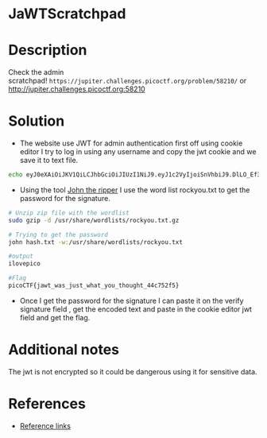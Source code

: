 # JaWTScratchpad

# Description
Check the admin scratchpad! `https://jupiter.challenges.picoctf.org/problem/58210/` or http://jupiter.challenges.picoctf.org:58210
# Solution

-  The website use JWT for admin authentication first off using cookie editor  I try to log in using any username and copy the jwt cookie and we save it to text file. 
``` bash
echo eyJ0eXAiOiJKV1QiLCJhbGciOiJIUzI1NiJ9.eyJ1c2VyIjoiSnVhbiJ9.DlLO_Ef3lVdAkZ1uFzyeabScd3-0bduv1hDNvdnDsTs > hash.txt
```

- Using the tool [John the ripper](https://github.com/openwall/john)  I use the word list rockyou.txt to get the password for the signature.

```bash
# Unzip zip file with the wordlist
sudo gzip -d /usr/share/wordlists/rockyou.txt.gz

# Trying to get the password
john hash.txt -w:/usr/share/wordlists/rockyou.txt 

#output 
ilovepico

#Flag 
picoCTF{jawt_was_just_what_you_thought_44c752f5}
```

-  Once I get the password for the signature I can paste it on the verify signature field , get the encoded text and paste in the cookie editor jwt field and get the flag.

# Additional notes
The jwt is not encrypted so it could be dangerous using it for sensitive data.
# References
- [Reference links](youtube.com)
